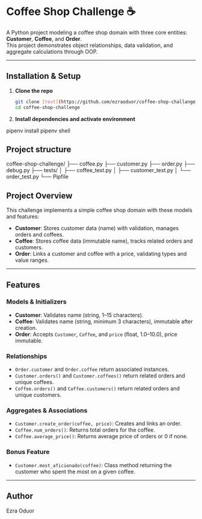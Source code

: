 
# Coffee Shop Challenge ☕

A Python project modeling a coffee shop domain with three core entities: **Customer**, **Coffee**, and **Order**.  
This project demonstrates object relationships, data validation, and aggregate calculations through OOP.

---

## Installation & Setup

1. **Clone the repo**
   ```bash
   git clone [text](https://github.com/ezraoduor/coffee-shop-challange)
   cd coffee-shop-challenge

2. **Install dependencies and activate environment**

pipenv install
pipenv shell

## Project structure
coffee-shop-challenge/
├── coffee.py
├── customer.py
├── order.py
├── debug.py
├── tests/
│   ├── coffee_test.py
│   ├── customer_test.py
│   └── order_test.py
└── Pipfile


## Project Overview

This challenge implements a simple coffee shop domain with these models and features:

- **Customer**: Stores customer data (name) with validation, manages orders and coffees.
- **Coffee**: Stores coffee data (immutable name), tracks related orders and customers.
- **Order**: Links a customer and coffee with a price, validating types and value ranges.

---

## Features

### Models & Initializers
- **Customer**: Validates name (string, 1–15 characters).
- **Coffee**: Validates name (string, minimum 3 characters), immutable after creation.
- **Order**: Accepts `Customer`, `Coffee`, and `price` (float, 1.0–10.0), price immutable.

### Relationships
- `Order.customer` and `Order.coffee` return associated instances.
- `Customer.orders()` and `Customer.coffees()` return related orders and unique coffees.
- `Coffee.orders()` and `Coffee.customers()` return related orders and unique customers.

### Aggregates & Associations
- `Customer.create_order(coffee, price)`: Creates and links an order.
- `Coffee.num_orders()`: Returns total orders for the coffee.
- `Coffee.average_price()`: Returns average price of orders or 0 if none.

### Bonus Feature
- `Customer.most_aficionado(coffee)`: Class method returning the customer who spent the most on a given coffee.

---
## Author
Ezra Oduor
